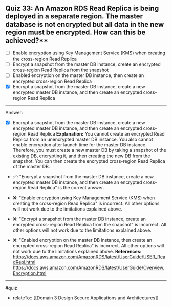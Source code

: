 ## Quiz 33: An Amazon RDS Read Replica is being deployed in a separate region. The master database is not encrypted but all data in the new region must be encrypted. How can this be achieved?**

- [ ] Enable encryption using Key Management Service (KMS) when creating the cross-region Read Replica
- [ ] Encrypt a snapshot from the master DB instance, create an encrypted cross-region Read Replica from the snapshot
- [ ] Enabled encryption on the master DB instance, then create an encrypted cross-region Read Replica
- [x] Encrypt a snapshot from the master DB instance, create a new encrypted master DB instance, and then create an encrypted cross-region Read Replica

----
Answer:

- [x] Encrypt a snapshot from the master DB instance, create a new encrypted master DB instance, and then create an encrypted cross-region Read Replica
  **Explanation:**
  You cannot create an encrypted Read Replica from an unencrypted master DB instance. You also cannot enable encryption after launch time for the master DB instance. Therefore, you must create a new master DB by taking a snapshot of the existing DB, encrypting it, and then creating the new DB from the snapshot. You can then create the encrypted cross-region Read Replica of the master DB.
- ✅: "Encrypt a snapshot from the master DB instance, create a new encrypted master DB instance, and then create an encrypted cross-region Read Replica" is the correct answer.

- ❌: "Enable encryption using Key Management Service (KMS) when creating the cross-region Read Replica" is incorrect. All other options will not work due to the limitations explained above.

- ❌: "Encrypt a snapshot from the master DB instance, create an encrypted cross-region Read Replica from the snapshot" is incorrect. All other options will not work due to the limitations explained above.

- ❌: "Enabled encryption on the master DB instance, then create an encrypted cross-region Read Replica" is incorrect. All other options will not work due to the limitations explained above.
  **References:**
  https://docs.aws.amazon.com/AmazonRDS/latest/UserGuide/USER_ReadRepl.html
  https://docs.aws.amazon.com/AmazonRDS/latest/UserGuide/Overview.Encryption.html


----
#quiz 
- relateTo:: [[Domain 3 Design Secure Applications and Architectures]]